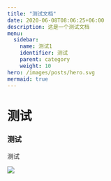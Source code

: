 ```yaml
---
title: "测试文档"
date: 2020-06-08T08:06:25+06:00
description: 这是一个测试文档
menu:
  sidebar:
    name: 测试1
    identifier: 测试
    parent: category
    weight: 10
hero: /images/posts/hero.svg
mermaid: true
---
```


# 测试





### 测试



测试

![](https://cdn.jsdelivr.net/gh/GaoSHF/7011/blogs/202205/toha.png)